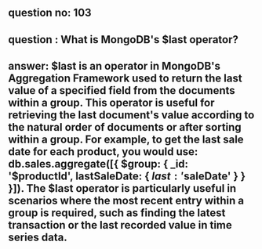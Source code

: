 
      
## question no: 103

## question : What is MongoDB's $last operator?

## answer: $last is an operator in MongoDB's Aggregation Framework used to return the last value of a specified field from the documents within a group. This operator is useful for retrieving the last document's value according to the natural order of documents or after sorting within a group. For example, to get the last sale date for each product, you would use: db.sales.aggregate([{ $group: { _id: '$productId', lastSaleDate: { $last: '$saleDate' } } }]). The $last operator is particularly useful in scenarios where the most recent entry within a group is required, such as finding the latest transaction or the last recorded value in time series data.
      